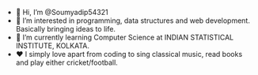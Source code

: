 - 👋 Hi, I’m @Soumyadip54321
- 👀 I’m interested in programming, data structures and web development. Basically bringing ideas to life.
- 🌱 I’m currently learning Computer Science at INDIAN STATISTICAL INSTITUTE, KOLKATA.
- ❤️ I simply love apart from coding to sing classical music, read books and play either cricket/football.

<!---
Soumyadip54321/Soumyadip54321 is a ✨ special ✨ repository because its `README.md` (this file) appears on your GitHub profile.
You can click the Preview link to take a look at your changes.
--->
